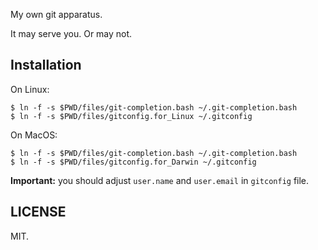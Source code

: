 
My own git apparatus.

It may serve you. Or may not.


Installation
------------

On Linux:

    $ ln -f -s $PWD/files/git-completion.bash ~/.git-completion.bash
    $ ln -f -s $PWD/files/gitconfig.for_Linux ~/.gitconfig

On MacOS:

    $ ln -f -s $PWD/files/git-completion.bash ~/.git-completion.bash
    $ ln -f -s $PWD/files/gitconfig.for_Darwin ~/.gitconfig


**Important:** you should adjust `user.name` and `user.email` in `gitconfig` file.


LICENSE
-------

MIT.
